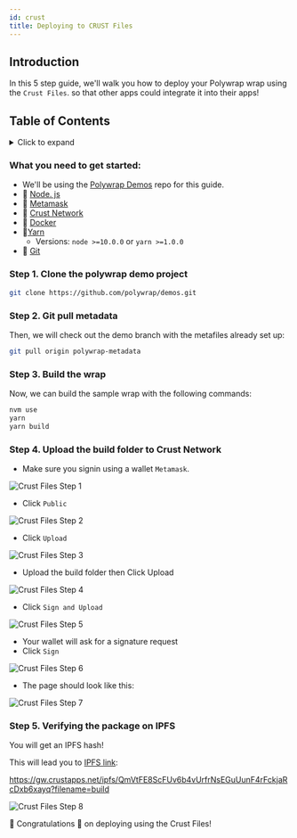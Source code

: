 ```yaml
---
id: crust
title: Deploying to CRUST Files
---
```


## **Introduction**

In this 5 step guide,  we'll walk you how to deploy your Polywrap wrap using the `Crust Files`.
so that other apps could integrate it into their apps!

## **Table of Contents**
<details>
    <summary>Click to expand</summary>

  * [Introduction](#introduction)
  * [What you need to get started](#what-you-need-to-get-started)
  * [Step 1. Clone the polywrap demo project](#step-1-clone-the-polywrap-demo-project)
  * [Step 2. Pull the polywrap metadata](#step-2-git-pull-metadata)
  * [Step 3. Build the wrap ](#step-3-build-the-wrap)
  * [Step 4. Upload the build folder to Crust Network](#step-4-upload-the-build-folder-to-crust-network)
  * [Step 5. Verifying the package on IPFS ](#step-5-verifying-the-package-on-ipfs)


</details>


### What you need to get started:
* We'll be using the [Polywrap Demos](https://github.com/polywrap/demos) repo for this guide. 
* 💚 [Node. js](https://nodejs.org/en/) 
* 👛 [Metamask](https://metamask.io)
*  🥐 [Crust Network](https://crustfiles.io/home/)
* 🐳 [Docker](https://www.docker.com/)
* 🧶[Yarn](https://classic.yarnpkg.com/en/)
    * Versions:  `node >=10.0.0` or `yarn >=1.0.0`
* 🔸 [Git](https://git-scm.com/downloads)


### Step 1. Clone the polywrap demo project  

```bash
git clone https://github.com/polywrap/demos.git
```

### Step 2. Git pull metadata
Then, we will check out the demo branch with the metafiles already set up:

```bash
git pull origin polywrap-metadata
```

### Step 3. Build the wrap
Now, we can build the sample wrap with the following commands:

```bash
nvm use
yarn
yarn build
```


### Step 4. Upload the build folder to Crust Network

* Make sure you signin using a wallet `Metamask`.

![Crust Files Step 1](../../../../static/img/docs/tutorials/build-and-deploy-wasm-wraps/deployment/crust/crust-step-1.png)


* Click `Public`


![Crust Files Step 2](../../../../static/img/docs/tutorials/build-and-deploy-wasm-wraps/deployment/crust/crust-step-2.png)


* Click `Upload` 

![Crust Files Step 3](../../../../static/img/docs/tutorials/build-and-deploy-wasm-wraps/deployment/crust/crust-step-3.png)

* Upload the build folder then Click Upload 

![Crust Files Step 4](../../../../static/img/docs/tutorials/build-and-deploy-wasm-wraps/deployment/crust/crust-step-4.png)

* Click `Sign and Upload` 

![Crust Files Step 5](../../../../static/img/docs/tutorials/build-and-deploy-wasm-wraps/deployment/crust/crust-step-5.png)

* Your wallet will ask for a signature request 
* Click `Sign`

![Crust Files Step 6](../../../../static/img/docs/tutorials/build-and-deploy-wasm-wraps/deployment/crust/crust-step-6.png)

* The page should look like this: 

![Crust Files Step 7](../../../../static/img/docs/tutorials/build-and-deploy-wasm-wraps/deployment/crust/crust-step-7.png)



### Step 5. Verifying the package on IPFS 
You will get an IPFS hash!

This will lead you to [IPFS link](https://gw.crustapps.net/ipfs/QmVtFE8ScFUv6b4vUrfrNsEGuUunF4rFckjaRcDxb6xayq?filename=build): 

https://gw.crustapps.net/ipfs/QmVtFE8ScFUv6b4vUrfrNsEGuUunF4rFckjaRcDxb6xayq?filename=build

![Crust Files Step 8](../../../../static/img/docs/tutorials/build-and-deploy-wasm-wraps/deployment/crust/crust-step-8.png)


 🎉 Congratulations 🎉 on deploying using the Crust Files!  